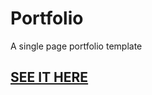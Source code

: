 # Portfolio
A single page portfolio template


## [SEE IT HERE](https://Vaibhav1671998.github.io/My-Portfolio/)
